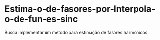# Estima-o-de-fasores-por-Interpola-o-de-fun-es-sinc
Busca implementar um metodo para estimação de fasores harmonicos 
